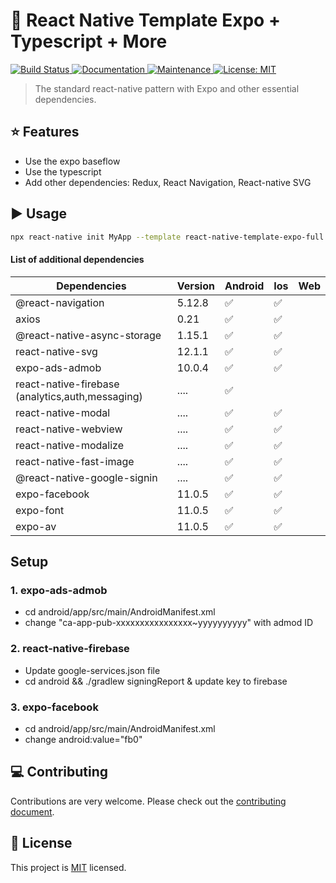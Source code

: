 # :space_invader: React Native Template Expo + Typescript + More

<p>
  <a href="https://travis-ci.org/hoangdaicntt/react-native-template-expo-full">
    <img alt="Build Status" src="https://img.shields.io/travis/hoangdaicntt/react-native-template-expo-full.svg" target="_blank" />
  </a>
  <a href="https://github.com/hoangdaicntt/react-native-template-expo-full#readme">
    <img alt="Documentation" src="https://img.shields.io/badge/documentation-yes-brightgreen.svg" target="_blank" />
  </a>
  <a href="https://github.com/hoangdaicntt/react-native-template-expo-full/graphs/commit-activity">
    <img alt="Maintenance" src="https://img.shields.io/badge/Maintained%3F-yes-green.svg" target="_blank" />
  </a>
  <a href="https://github.com/hoangdaicntt/react-native-template-expo-full/blob/master/LICENSE">
    <img alt="License: MIT" src="https://img.shields.io/badge/License-MIT-yellow.svg" target="_blank" />
  </a>
</p>

> The standard react-native pattern with Expo and other essential dependencies.

## :star: Features

- Use the expo baseflow
- Use the typescript
- Add other dependencies: Redux, React Navigation, React-native SVG

## :arrow_forward: Usage

```sh
npx react-native init MyApp --template react-native-template-expo-full
```


#### List of additional dependencies

| Dependencies  |  Version | Android  | Ios  | Web  |
|---|---|---|---|---|
| @react-navigation  | 5.12.8  | :white_check_mark:  | :white_check_mark:  |   |
| axios  |  0.21 | :white_check_mark:  | :white_check_mark:  |   |
| @react-native-async-storage  | 1.15.1  | :white_check_mark:  | :white_check_mark:  |   |
| react-native-svg  | 12.1.1  | :white_check_mark:  | :white_check_mark:  |   |
| expo-ads-admob  | 10.0.4  | :white_check_mark:  | :white_check_mark:  |   |
| react-native-firebase (analytics,auth,messaging)  | ....  | :white_check_mark:  |   |   |
| react-native-modal  | ....  | :white_check_mark:  | :white_check_mark:  |   |
| react-native-webview  | ....  | :white_check_mark:  | :white_check_mark:  |   |
| react-native-modalize  | ....  | :white_check_mark:  | :white_check_mark:  |   |
| react-native-fast-image  | ....  | :white_check_mark:  | :white_check_mark:  |   |
| @react-native-google-signin  | ....  | :white_check_mark:  | :white_check_mark:  |   |
| expo-facebook  | 11.0.5  | :white_check_mark:  | :white_check_mark:  |   |
| expo-font  | 11.0.5  | :white_check_mark:  | :white_check_mark:  |   |
| expo-av  | 11.0.5  | :white_check_mark:  | :white_check_mark:  |   |

## Setup
### 1. expo-ads-admob
- cd android/app/src/main/AndroidManifest.xml
- change "ca-app-pub-xxxxxxxxxxxxxxxx~yyyyyyyyyy" with admod ID

### 2. react-native-firebase
- Update google-services.json file
- cd android && ./gradlew signingReport & update key to firebase

### 3. expo-facebook
- cd android/app/src/main/AndroidManifest.xml
- change android:value="fb0"

## :computer: Contributing

Contributions are very welcome. Please check out the [contributing document](CONTRIBUTING.md).

## :bookmark: License

This project is [MIT](LICENSE) licensed.
